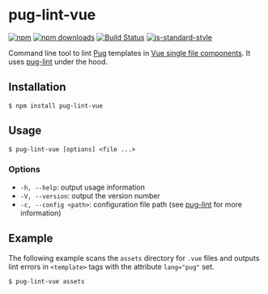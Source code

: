 # pug-lint-vue

[![npm](https://img.shields.io/npm/v/pug-lint-vue.svg?style=flat-square)](https://www.npmjs.com/package/pug-lint-vue)
[![npm downloads](https://img.shields.io/npm/dt/pug-lint-vue.svg?style=flat-square)](https://www.npmjs.com/package/pug-lint-vue)
[![Build Status](https://img.shields.io/travis/sourceboat/pug-lint-vue.svg?style=flat-square)](https://travis-ci.org/sourceboat/pug-lint-vue)
[![js-standard-style](https://img.shields.io/badge/code%20style-standard-brightgreen.svg?style=flat-square)](http://standardjs.com/)

Command line tool to lint [Pug](https://github.com/pugjs/pug) templates in [Vue single file components](https://vuejs.org/v2/guide/single-file-components.html). It uses [pug-lint](https://github.com/pugjs/pug-lint) under the hood.

## Installation

```
$ npm install pug-lint-vue
```

## Usage

```
$ pug-lint-vue [options] <file ...>
```

### Options

* `-h, --help`: output usage information
* `-V, --version`: output the version number
* `-c, --config <path>`: configuration file path (see [pug-lint](https://github.com/pugjs/pug-lint#configuration-file) for more information)


## Example

The following example scans the `assets` directory for `.vue` files and outputs lint errors in `<template>` tags with the attribute `lang="pug"` set. 

```
$ pug-lint-vue assets
```
